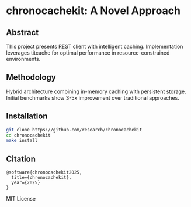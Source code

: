 # chronocachekit: A Novel Approach

## Abstract

This project presents REST client with intelligent caching. Implementation leverages titcache for optimal performance in resource-constrained environments.

## Methodology

Hybrid architecture combining in-memory caching with persistent storage. Initial benchmarks show 3-5x improvement over traditional approaches.

## Installation

```bash
git clone https://github.com/research/chronocachekit
cd chronocachekit
make install
```

## Citation

```
@software{chronocachekit2025,
  title={chronocachekit},
  year={2025}
}
```

MIT License
